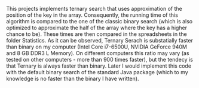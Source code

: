 This projects implements ternary search that uses approximation of the position of the key in the array. Consequently, the running time of this algorithm is compared to the one of the classic binary search (which is also optimized to approximate the half of the array where the key has a higher chance to be). These times are then compared in the spreadsheets in the folder Statistics. 
As it can be observed, Ternary Serach is substatially faster than binary on my computer (Intel Core i7-6500U, NVIDIA GeForce 940M and 8 GB DDR3 L Memory). On different computers this ratio may vary (as tested on other computers - more than 900 times faster), but the tendecy is that Ternary is always faster than binary. 
Later I would implement this code with the default binary search of the standard Java package (which to my knowledge is no faster than the binary I have written).
